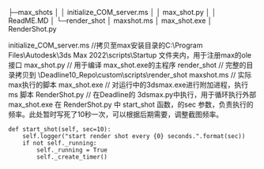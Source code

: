 ├─max_shots
│  │  initialize_COM_server.ms
│  │  max_shot.py
│  │  ReadME.MD
│  └─render_shot
│          maxshot.ms
│          max_shot.exe
│          RenderShot.py

initialize_COM_server.ms   //拷贝至max安装目录的C:\Program Files\Autodesk\3ds Max 2022\scripts\Startup 文件夹内，用于注册max的ole接口
max_shot.py                // 用于编译 max_shot.exe的主程序
render_shot                // 完整的目录拷贝到 \\Deadline10_Repo\custom\scripts\render_shot 
maxshot.ms                 // 实际max执行的脚本
max_shot.exe               // 对运行中的3dsmax.exe进行附加进程，执行ms 脚本
RenderShot.py              // 在Deadline的 3dsmax.py中执行，用于循环执行外部max_shot.exe
在 RenderShot.py  中  start_shot 函数，的sec 参数，负责执行的频率。此处暂时写死了10秒一次，可以根据后期需要，调整截图频率。

    def start_shot(self, sec=10):
        self.logger("start render shot every {0} seconds.".format(sec))
        if not self._running:
            self._running = True
            self._create_timer()
